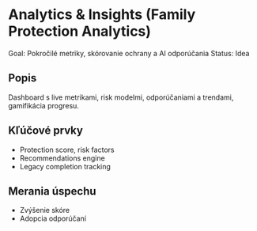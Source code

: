 # Analytics & Insights (Family Protection Analytics)

Goal: Pokročilé metriky, skórovanie ochrany a AI odporúčania
Status: Idea

## Popis

Dashboard s live metrikami, risk modelmi, odporúčaniami a trendami, gamifikácia progresu.

## Kľúčové prvky

- Protection score, risk factors
- Recommendations engine
- Legacy completion tracking

## Merania úspechu

- Zvýšenie skóre
- Adopcia odporúčaní
